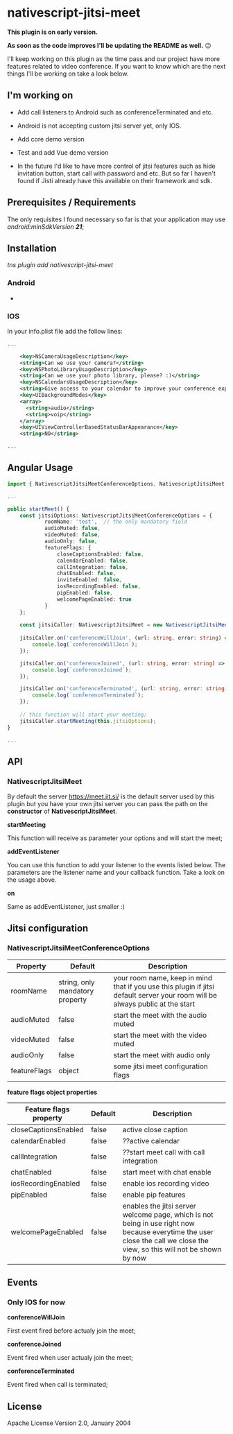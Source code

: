 # nativescript-jitsi-meet

**This plugin is on early version.**

**As soon as the code improves I'll be updating the README as well.**  :wink:

I'll keep working on this plugin as the time pass and our project have more features related to video conference.
If you want to know which are the next things I'll be working on take a look below.

## I'm working on
- Add call listeners to Android such as conferenceTerminated and etc.
- Android is not accepting custom jitsi server yet, only IOS.
- Add core demo version
- Test and add Vue demo version

- In the future I'd like to have more control of jitsi features such as hide invitation button, start call with password and etc. But so far I haven't found if Jisti already have this available on their framework and sdk.

## Prerequisites / Requirements

The only requisites I found necessary so far is that your application may use *android:minSdkVersion **21***;

## Installation

*tns plugin add nativescript-jitsi-meet*

### Android

-

### IOS

In your info.plist file add the follow lines:

```xml
...

    <key>NSCameraUsageDescription</key>
    <string>Can we use your camera?</string>
    <key>NSPhotoLibraryUsageDescription</key>
    <string>Can we use your photo library, please? :)</string>
    <key>NSCalendarsUsageDescription</key>
    <string>Give access to your calendar to improve your conference experience</string>
    <key>UIBackgroundModes</key>
    <array>
      <string>audio</string>
      <string>voip</string>
    </array>
    <key>UIViewControllerBasedStatusBarAppearance</key>
    <string>NO</string>

...
```

## Angular Usage 
```typescript
import { NativescriptJitsiMeetConferenceOptions, NativescriptJitsiMeet } from 'nativescript-jitsi-meet';

...

public startMeet() {
    const jitsiOptions: NativescriptJitsiMeetConferenceOptions = {
            roomName: 'test',  // the only mandatory field
            audioMuted: false,
            videoMuted: false,
            audioOnly: false,
            featureFlags: {
                closeCaptionsEnabled: false,
                calendarEnabled: false,
                callIntegration: false,
                chatEnabled: false,
                inviteEnabled: false,
                iosRecordingEnabled: false,
                pipEnabled: false,
                welcomePageEnabled: true
            }
    };
    
    const jitsiCaller: NativescriptJitsiMeet = new NativescriptJitsiMeet();
    
    jitsiCaller.on('conferenceWillJoin', (url: string, error: string) => {
        console.log(`conferenceWillJoin`);
    });

    jitsiCaller.on('conferenceJoined', (url: string, error: string) => {
        console.log(`conferenceJoined`);
    });

    jitsiCaller.on('conferenceTerminated', (url: string, error: string) => {
        console.log(`conferenceTerminated`);
    });
    
    // this function will start your meeting;
    jitsiCaller.startMeeting(this.jitsiOptions);
}

...

```

## API 
### NativescriptJitsiMeet

By default the server https://meet.jit.si/ is the default server used by this plugin but you have your own jitsi server you can pass the path on the **constructor** of **NativescriptJitsiMeet**.

**startMeeting**

This function will receive as parameter your options and will start the meet;

**addEventListener**

You can use this function to add your listener to the events listed below. The parameters are the listener name and your callback function. Take a look on the usage above.

**on**

Same as addEventListener, just smaller :)

## Jitsi configuration 
### NativescriptJitsiMeetConferenceOptions
    
| Property | Default | Description |
| --- | --- | --- |
| roomName |  string, only mandatory property | your room name, keep in mind that if you use this plugin if jitsi default server your room will be always public at the start |
| audioMuted | false | start the meet with the audio muted |
| videoMuted | false | start the meet with the video muted |
| audioOnly | false | start the meet with audio only |
| featureFlags | object | some jitsi meet configuration flags |

**feature flags object properties**

| Feature flags property | Default | Description |
| --- | --- | --- |
| closeCaptionsEnabled | false | active close caption |
| calendarEnabled | false | ??active calendar |
| callIntegration | false | ??start meet call with call integration |
| chatEnabled | false | start meet with chat enable |
| iosRecordingEnabled | false | enable ios recording video |
| pipEnabled | false | enable pip features |
| welcomePageEnabled | false | enables the jitsi server welcome page, which is not being in use right now because everytime the user close the call we close the view, so this will not be shown by now |

## Events 
### Only IOS for now

**conferenceWillJoin**

First event fired before actualy join the meet;

**conferenceJoined**

Event fired when user actualy join the meet;

**conferenceTerminated**

Event fired when call is terminated;

## License

Apache License Version 2.0, January 2004
